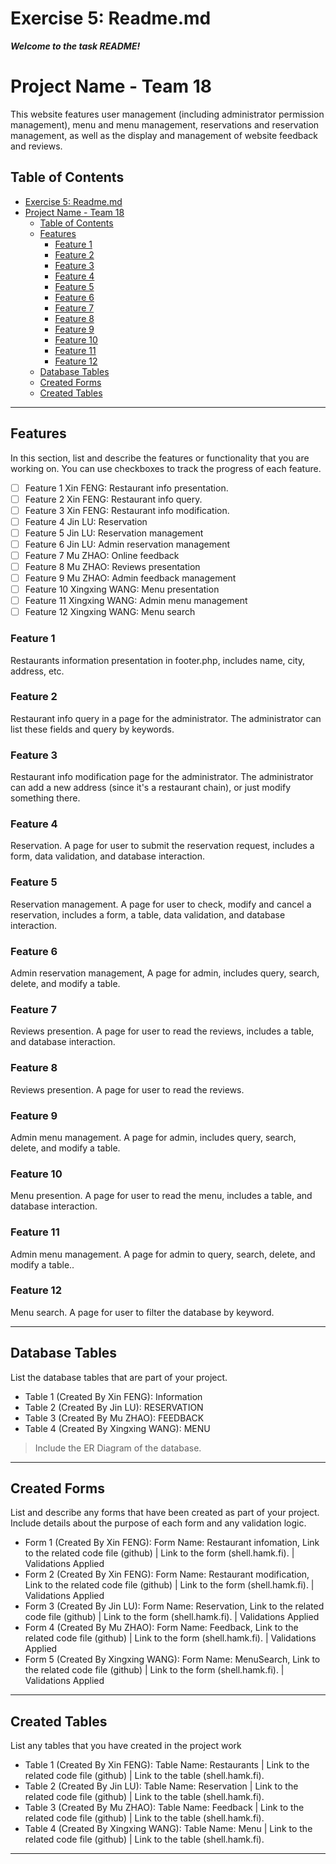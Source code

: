 # Exercise 5: Readme.md

***Welcome to the task README!***

# Project Name - Team 18

This website features user management (including administrator permission management), menu and menu management, reservations and reservation management, as well as the display and management of website feedback and reviews.

## Table of Contents
- [Exercise 5: Readme.md](#exercise-5-readmemd)
- [Project Name - Team 18](#project-name---team-18)
  - [Table of Contents](#table-of-contents)
  - [Features](#features)
    - [Feature 1](#feature-1)
    - [Feature 2](#feature-2)
    - [Feature 3](#feature-3)
    - [Feature 4](#feature-4)
    - [Feature 5](#feature-5)
    - [Feature 6](#feature-6)
    - [Feature 7](#feature-7)
    - [Feature 8](#feature-8)
    - [Feature 9](#feature-9)
    - [Feature 10](#feature-10)
    - [Feature 11](#feature-11)
    - [Feature 12](#feature-12)
  - [Database Tables](#database-tables)
  - [Created Forms](#created-forms)
  - [Created Tables](#created-tables)

---

## Features

In this section, list and describe the features or functionality that you are working on. You can use checkboxes to track the progress of each feature.

- [ ] Feature 1 Xin FENG: Restaurant info presentation.
- [ ] Feature 2 Xin FENG: Restaurant info query.
- [ ] Feature 3 Xin FENG: Restaurant info modification.
- [ ] Feature 4 Jin LU: Reservation
- [ ] Feature 5 Jin LU: Reservation management
- [ ] Feature 6 Jin LU: Admin reservation management
- [ ] Feature 7 Mu ZHAO: Online feedback
- [ ] Feature 8 Mu ZHAO: Reviews presentation
- [ ] Feature 9 Mu ZHAO: Admin feedback management
- [ ] Feature 10 Xingxing WANG: Menu presentation
- [ ] Feature 11 Xingxing WANG: Admin menu management
- [ ] Feature 12 Xingxing WANG: Menu search

### Feature 1

Restaurants information presentation in footer.php, includes name, city, address, etc.

### Feature 2

Restaurant info query in a page for the administrator. The administrator can list these fields and query by keywords.

### Feature 3

Restaurant info modification page for the administrator. The administrator can add a new address (since it's a restaurant chain), or just modify something there.

### Feature 4

Reservation. A page for user to submit the reservation request, includes a form, data validation, and database interaction.

### Feature 5

Reservation management. A page for user to check, modify and cancel a reservation, includes a form, a table, data validation, and database interaction.

### Feature 6

Admin reservation management, A page for admin, includes query, search, delete, and modify a table.

### Feature 7

Reviews presention. A page for user to read the reviews, includes a table, and database interaction.

### Feature 8

Reviews presention. A page for user to read the reviews.

### Feature 9

Admin menu management. A page for admin, includes query, search, delete, and modify a table.

### Feature 10

Menu presention. A page for user to read the menu, includes a table, and database interaction.

### Feature 11

Admin menu management. A page for admin to query, search, delete, and modify a table..

### Feature 12

Menu search. A page for user to filter the database by keyword.

---

## Database Tables

List the database tables that are part of your project. 

- Table 1 (Created By Xin FENG): Information
- Table 2 (Created By Jin LU): RESERVATION
- Table 3 (Created By Mu ZHAO): FEEDBACK
- Table 4 (Created By Xingxing WANG): MENU

> Include the ER Diagram of the database.

---

## Created Forms

List and describe any forms that have been created as part of your project. Include details about the purpose of each form and any validation logic.

- Form 1 (Created By Xin FENG): Form Name: Restaurant infomation, Link to the related code file (github) | Link to the form (shell.hamk.fi). | Validations Applied
- Form 2 (Created By Xin FENG): Form Name: Restaurant modification, Link to the related code file (github) | Link to the form (shell.hamk.fi). | Validations Applied
- Form 3 (Created By Jin LU): Form Name: Reservation, Link to the related code file (github) | Link to the form (shell.hamk.fi). | Validations Applied
- Form 4 (Created By Mu ZHAO): Form Name: Feedback, Link to the related code file (github) | Link to the form (shell.hamk.fi). | Validations Applied
- Form 5 (Created By Xingxing WANG): Form Name: MenuSearch, Link to the related code file (github) | Link to the form (shell.hamk.fi). | Validations Applied


---

## Created Tables

List any tables that you have created in the project work

- Table 1 (Created By Xin FENG): Table Name: Restaurants | Link to the related code file (github) | Link to the table (shell.hamk.fi).
- Table 2 (Created By Jin LU): Table Name: Reservation | Link to the related code file (github) | Link to the table (shell.hamk.fi).
- Table 3 (Created By Mu ZHAO): Table Name: Feedback | Link to the related code file (github) | Link to the table (shell.hamk.fi).
- Table 4 (Created By Xingxing WANG): Table Name: Menu | Link to the related code file (github) | Link to the table (shell.hamk.fi).

---
